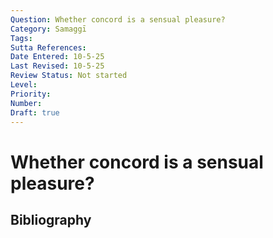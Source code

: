 ```yaml
---
Question: Whether concord is a sensual pleasure?
Category: Samaggī
Tags: 
Sutta References: 
Date Entered: 10-5-25
Last Revised: 10-5-25
Review Status: Not started
Level: 
Priority: 
Number: 
Draft: true
---
```


# Whether concord is a sensual pleasure?

## Bibliography

<!-- 

Notes:



-->